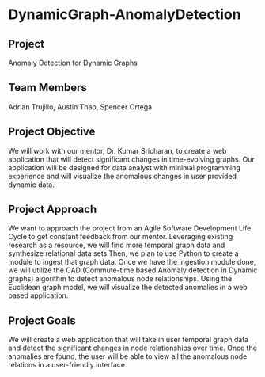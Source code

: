 # DynamicGraph-AnomalyDetection

## Project
Anomaly Detection for Dynamic Graphs

## Team Members
Adrian Trujillo, Austin Thao, Spencer Ortega

## Project Objective
We will work with our mentor, Dr. Kumar Sricharan, to create a web application that will detect significant changes in time-evolving graphs. Our application will be designed for data analyst with minimal programming experience and will visualize the anomalous changes in user provided dynamic data.

## Project Approach
We want to approach the project from an Agile Software Development Life Cycle to get constant feedback from our mentor. Leveraging existing research as a resource, we will find more temporal graph data and synthesize relational data sets.Then, we plan to use Python to create a module to ingest that graph data. Once we have the ingestion module done, we will utilize the CAD (Commute-time based Anomaly detection in Dynamic graphs) algorithm to detect anomalous node relationships. Using the Euclidean graph model, we will visualize the detected anomalies in a web based application. 

## Project Goals
We will create a web application that will take in user temporal graph data and detect the significant changes in node relationships over time. Once the anomalies are found, the user will be able to view all the anomalous node relations in a user-friendly interface. 

